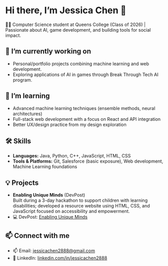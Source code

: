 # Hi there, I’m Jessica Chen 👋

👩‍💻 Computer Science student at Queens College (Class of 2026) | Passionate about AI, game development, and building tools for social impact.

## 🔭 I’m currently working on
- Personal/portfolio projects combining machine learning and web development.
- Exploring applications of AI in games through Break Through Tech AI program.

## 🌱 I’m learning
- Advanced machine learning techniques (ensemble methods, neural architectures)
- Full-stack web development with a focus on React and API integration
- Better UX/design practice from my design exploration

## 🛠️ Skills
- **Languages:** Java, Python, C++, JavaScript, HTML, CSS  
- **Tools & Platforms:** Git, Salesforce (basic exposure), Web development, Machine Learning foundations

## 💡 Projects
- **Enabling Unique Minds** (DevPost)  
  Built during a 3-day hackathon to support children with learning disabilities; developed a resource website using HTML, CSS, and JavaScript focused on accessibility and empowerment.
- 💻 DevPost: [Enabling Unique Minds](https://devpost.com/software/enabling-unique-minds)

## 📫 Connect with me
- 📫 Email: jessicachen2888@gmail.com  
- 🔗 LinkedIn: [linkedin.com/in/jessicachen2888](https://www.linkedin.com/in/jessicachen2888/)  



<!--
**JessicaChen28/JessicaChen28** is a ✨ _special_ ✨ repository because its `README.md` (this file) appears on your GitHub profile.

Here are some ideas to get you started:

- 🔭 I’m currently working on ...
- 🌱 I’m currently learning ...
- 👯 I’m looking to collaborate on ...
- 🤔 I’m looking for help with ...
- 💬 Ask me about ...
- 📫 How to reach me: ...
- 😄 Pronouns: ...
- ⚡ Fun fact: ...
-->

